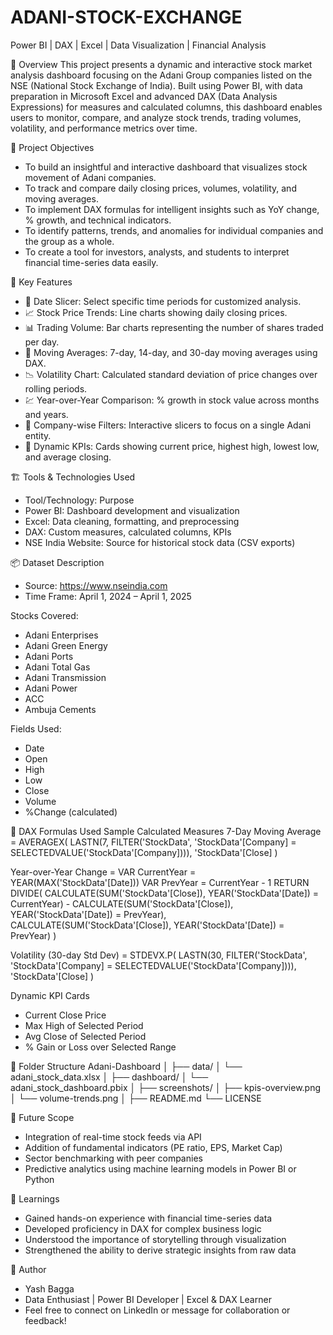 # ADANI-STOCK-EXCHANGE
Power BI | DAX | Excel | Data Visualization | Financial Analysis


📁 Overview
This project presents a dynamic and interactive stock market analysis dashboard focusing on the Adani Group companies listed on the NSE (National Stock Exchange of India). Built using Power BI, with data preparation in Microsoft Excel and advanced DAX (Data Analysis Expressions) for measures and calculated columns, this dashboard enables users to monitor, compare, and analyze stock trends, trading volumes, volatility, and performance metrics over time.


🎯 Project Objectives
- To build an insightful and interactive dashboard that visualizes stock movement of Adani companies.
- To track and compare daily closing prices, volumes, volatility, and moving averages.
- To implement DAX formulas for intelligent insights such as YoY change, % growth, and technical indicators.
- To identify patterns, trends, and anomalies for individual companies and the group as a whole.
- To create a tool for investors, analysts, and students to interpret financial time-series data easily.


📌 Key Features
- 📅 Date Slicer: Select specific time periods for customized analysis.
- 📈 Stock Price Trends: Line charts showing daily closing prices.
- 📊 Trading Volume: Bar charts representing the number of shares traded per day.
- 🔁 Moving Averages: 7-day, 14-day, and 30-day moving averages using DAX.
- 📉 Volatility Chart: Calculated standard deviation of price changes over rolling periods.
- 💹 Year-over-Year Comparison: % growth in stock value across months and years.
- 📍 Company-wise Filters: Interactive slicers to focus on a single Adani entity.
- 📑 Dynamic KPIs: Cards showing current price, highest high, lowest low, and average closing.


🏗 Tools & Technologies Used
- Tool/Technology:	Purpose
- Power BI:	Dashboard development and visualization
- Excel:	Data cleaning, formatting, and preprocessing
- DAX:	Custom measures, calculated columns, KPIs
- NSE India Website:	Source for historical stock data (CSV exports)

📦 Dataset Description
- Source: https://www.nseindia.com
- Time Frame: April 1, 2024 – April 1, 2025


Stocks Covered:
- Adani Enterprises
- Adani Green Energy
- Adani Ports
- Adani Total Gas
- Adani Transmission
- Adani Power
- ACC
- Ambuja Cements


Fields Used:
- Date
- Open
- High
- Low
- Close
- Volume
- %Change (calculated)


📐 DAX Formulas Used
Sample Calculated Measures
7-Day Moving Average = AVERAGEX(
    LASTN(7, FILTER('StockData', 'StockData'[Company] = SELECTEDVALUE('StockData'[Company]))),
    'StockData'[Close]
)


Year-over-Year Change = 
VAR CurrentYear = YEAR(MAX('StockData'[Date]))
VAR PrevYear = CurrentYear - 1
RETURN
DIVIDE(
    CALCULATE(SUM('StockData'[Close]), YEAR('StockData'[Date]) = CurrentYear) -
    CALCULATE(SUM('StockData'[Close]), YEAR('StockData'[Date]) = PrevYear),
    CALCULATE(SUM('StockData'[Close]), YEAR('StockData'[Date]) = PrevYear)
)


Volatility (30-day Std Dev) =
STDEVX.P(
    LASTN(30, FILTER('StockData', 'StockData'[Company] = SELECTEDVALUE('StockData'[Company]))),
    'StockData'[Close]
)


Dynamic KPI Cards
- Current Close Price
- Max High of Selected Period
- Avg Close of Selected Period
- % Gain or Loss over Selected Range

📂 Folder Structure
Adani-Dashboard
│
├── data/
│   └── adani_stock_data.xlsx
│
├── dashboard/
│   └── adani_stock_dashboard.pbix
│
├── screenshots/
│   ├── kpis-overview.png
│   └── volume-trends.png
│
├── README.md
└── LICENSE

🚀 Future Scope
- Integration of real-time stock feeds via API
- Addition of fundamental indicators (PE ratio, EPS, Market Cap)
- Sector benchmarking with peer companies
- Predictive analytics using machine learning models in Power BI or Python

🧠 Learnings
- Gained hands-on experience with financial time-series data
- Developed proficiency in DAX for complex business logic
- Understood the importance of storytelling through visualization
- Strengthened the ability to derive strategic insights from raw data

👤 Author
- Yash Bagga
- Data Enthusiast | Power BI Developer | Excel & DAX Learner
- Feel free to connect on LinkedIn or message for collaboration or feedback!
